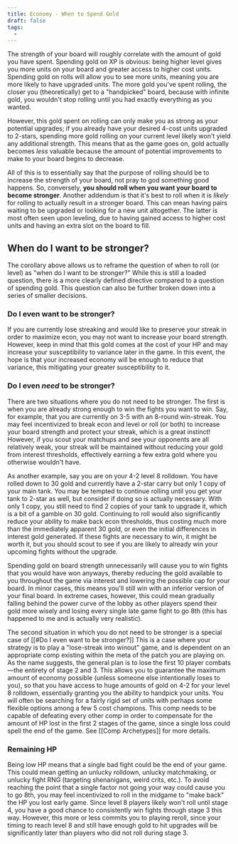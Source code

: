 ```yaml
---
title: Economy - When to Spend Gold
draft: false
tags:
  -
---
```

The strength of your board will roughly correlate with the amount of gold you have spent. Spending gold on XP is obvious: being higher level gives you more units on your board and greater access to higher cost units. Spending gold on rolls will allow you to see more units, meaning you are more likely to have upgraded units. The more gold you've spent rolling, the closer you (theoretically) get to a "handpicked" board, because with infinite gold, you wouldn't stop rolling until you had exactly everything as you wanted. 

However, this gold spent on rolling can only make you as strong as your potential upgrades; if you already have your desired 4-cost units upgraded to 2-stars, spending more gold rolling on your current level likely won't yield any additional strength. This means that as the game goes on, gold actually becomes *less* valuable because the amount of potential improvements to make to your board begins to decrease. 

All of this is to essentially say that the purpose of rolling should be to increase the strength of your board, not pray to god something good happens. So, conversely, **you should roll when you want your board to become stronger**. Another addendum is that it's best to roll when it is *likely* for rolling to actually result in a stronger board. This can mean having pairs waiting to be upgraded or looking for a new unit altogether. The latter is most often seen upon leveling, due to having gained access to higher cost units and having an extra slot on the board to fill.

## When do I want to be stronger?
The corollary above allows us to reframe the question of when to roll (or level) as "when do I want to be stronger?" While this is still a loaded question, there is a more clearly defined directive compared to a question of spending gold. This question can also be further broken down into a series of smaller decisions.

### Do I even want to be stronger?
If you are currently lose streaking and would like to preserve your streak in order to maximize econ, you may not want to increase your board strength. However, keep in mind that this gold comes at the cost of your HP and may increase your susceptibility to variance later in the game. In this event, the hope is that your increased economy will be enough to reduce that variance, this mitigating your greater susceptibility to it.

### Do I even *need* to be stronger?
There are two situations where you do not need to be stronger. The first is when you are already strong enough to win the fights you want to win. Say, for example, that you are currently on 3-5 with an 8-round win-streak. You may feel incentivized to break econ and level or roll (or both) to increase your board strength and protect your streak, which is a great instinct! However, if you scout your matchups and see your opponents are all relatively weak, your streak will be maintained without reducing your gold from interest thresholds, effectively earning a few extra gold where you otherwise wouldn't have.

As another example, say you are on your 4-2 level 8 rolldown. You have rolled down to 30 gold and currently have a 2-star carry but only 1 copy of your main tank. You may be tempted to continue rolling until you get your tank to 2-star as well, but consider if doing so is actually necessary. With only 1 copy, you still need to find 2 copies of your tank to upgrade it, which is a bit of a gamble on 30 gold. Continuing to roll would also significantly reduce your ability to make back econ thresholds, thus costing much more than the immediately apparent 30 gold, or even the initial differences in interest gold generated. If these fights are necessary to win, it might be worth it, but you should scout to see if you are likely to already win your upcoming fights without the upgrade.

Spending gold on board strength unnecessarily will cause you to win fights that you would have won anyways, thereby reducing the gold available to you throughout the game via interest and lowering the possible cap for your board. In minor cases, this means you'll still win with an inferior version of your final board. In extreme cases, however, this could mean gradually falling behind the power curve of the lobby as other players spend their gold more wisely and losing every single late game fight to go 8th (this has happened to me and is actually very realistic).

The second situation in which you do not need to be stronger is a special case of [[#Do I even want to be stronger?]] This is a case where your strategy is to play a "lose-streak into winout" game, and is dependent on an appropriate comp existing within the meta of the patch you are playing on. As the name suggests, the general plan is to lose the first 10 player combats—the entirety of stage 2 and 3. This allows you to guarantee the maximum amount of economy possible (unless someone else intentionally loses to you), so that you have access to huge amounts of gold on 4-2 for your level 8 rolldown, essentially granting you the ability to handpick your units. You will often be searching for a fairly rigid set of units with perhaps some flexible options among a few 5 cost champions. This comp needs to be capable of defeating every other comp in order to compensate for the amount of HP lost in the first 2 stages of the game, since a single loss could spell the end of the game. See [[Comp Archetypes]] for more details.

### Remaining HP
Being low HP means that a single bad fight could be the end of your game. This could mean getting an unlucky rolldown, unlucky matchmaking, or unlucky fight RNG (targeting shenanigans, weird crits, etc.). To avoid reaching the point that a single factor not going your way could cause you to go 8th, you may feel incentivized to roll in the midgame to "make back" the HP you lost early game. Since level 8 players likely won't roll until stage 4, you have a good chance to consistently win fights through stage 3 this way. However, this more or less commits you to playing reroll, since your timing to reach level 8 and still have enough gold to hit upgrades will be significantly later than players who did not roll during stage 3.